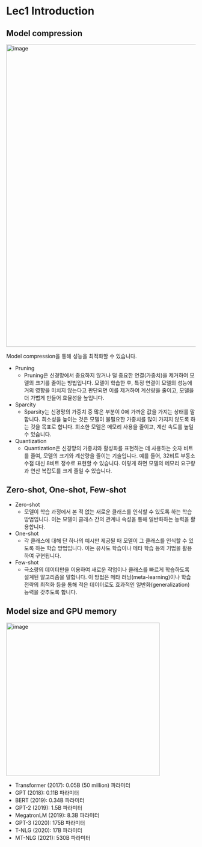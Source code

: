 # Lec1 Introduction
## Model compression

<img width="805" alt="image" src="https://github.com/user-attachments/assets/20dd2e08-3e4a-4d79-bb73-5bdde8724b2d">

Model compression을 통해 성능을 최적화할 수 있습니다.
+ Pruning
  + Pruning은 신경망에서 중요하지 않거나 덜 중요한 연결(가중치)을 제거하여 모델의 크기를 줄이는 방법입니다. 모델이 학습한 후, 특정 연결이 모델의 성능에 거의 영향을 미치지 않는다고 판단되면 이를 제거하여 계산량을 줄이고, 모델을 더 가볍게 만들어 효율성을 높입니다. 
+ Sparcity
  + Sparsity는 신경망의 가중치 중 많은 부분이 0에 가까운 값을 가지는 상태를 말합니다. 희소성을 높이는 것은 모델이 불필요한 가중치를 많이 가지지 않도록 하는 것을 목표로 합니다. 희소한 모델은 메모리 사용을 줄이고, 계산 속도를 높일 수 있습니다.
+ Quantization
  + Quantization은 신경망의 가중치와 활성화를 표현하는 데 사용하는 숫자 비트를 줄여, 모델의 크기와 계산량을 줄이는 기술입니다. 예를 들어, 32비트 부동소수점 대신 8비트 정수로 표현할 수 있습니다. 이렇게 하면 모델의 메모리 요구량과 연산 복잡도를 크게 줄일 수 있습니다.

## Zero-shot, One-shot, Few-shot
+ Zero-shot
  + 모델이 학습 과정에서 본 적 없는 새로운 클래스를 인식할 수 있도록 하는 학습 방법입니다. 이는 모델이 클래스 간의 관계나 속성을 통해 일반화하는 능력을 활용합니다.
+ One-shot
  + 각 클래스에 대해 단 하나의 예시만 제공될 때 모델이 그 클래스를 인식할 수 있도록 하는 학습 방법입니다. 이는 유사도 학습이나 메타 학습 등의 기법을 활용하여 구현됩니다.
+ Few-shot
  + 극소량의 데이터만을 이용하여 새로운 작업이나 클래스를 빠르게 학습하도록 설계된 알고리즘을 말합니다. 이 방법은 메타 러닝(meta-learning)이나 학습 전략의 최적화 등을 통해 적은 데이터로도 효과적인 일반화(generalization) 능력을 갖추도록 합니다.
 
## Model size and GPU memory

<img width="408" alt="image" src="https://github.com/user-attachments/assets/1b006082-5b25-4fc3-a94c-5938c5ca610c">

+ Transformer (2017): 0.05B (50 million) 파라미터
+ GPT (2018): 0.11B 파라미터
+ BERT (2019): 0.34B 파라미터
+ GPT-2 (2019): 1.5B 파라미터
+ MegatronLM (2019): 8.3B 파라미터
+ GPT-3 (2020): 175B 파라미터
+ T-NLG (2020): 17B 파라미터
+ MT-NLG (2021): 530B 파라미터

